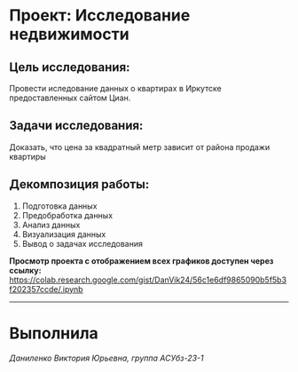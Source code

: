 # Проект: Исследование недвижимости
## Цель исследования:
Провести иследование данных о квартирах в Иркутске предоставленных сайтом Циан.
## Задачи исследования:
Доказать, что цена за квадратный метр зависит от района продажи квартиры 
## Декомпозиция работы:
1. Подготовка данных
2. Предобработка данных
3. Анализ данных
4. Визуализация данных
5. Вывод о задачах исследования
   
**Просмотр проекта с отображением всех графиков доступен через ссылку:** https://colab.research.google.com/gist/DanVik24/56c1e6df9865090b5f5b3f202357ccde/.ipynb

---
# Выполнила
*Даниленко Виктория Юрьевна, группа АСУбз-23-1*
